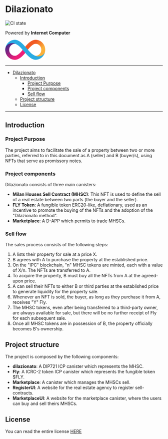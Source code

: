 # Dilazionato

![CI state](https://github.com/veeso-dev/dilazionato/workflows/build-test/badge.svg)

Powered by **Internet Computer**

<img src="./docs/images/icp-logo.svg" alt="icp-logo" width="128" />

---

- [Dilazionato](#dilazionato)
  - [Introduction](#introduction)
    - [Project Purpose](#project-purpose)
    - [Project components](#project-components)
    - [Sell flow](#sell-flow)
  - [Project structure](#project-structure)
  - [License](#license)

---

## Introduction

### Project Purpose

The project aims to facilitate the sale of a property between two or more parties, referred to in this document as A (seller) and B (buyer/s), using NFTs that serve as promissory notes.

### Project components

Dilazionato consists of three main canisters:

- **Milan Houses Sell Contract (MHSC)**: This NFT is used to define the sell of a real estate between two parts (the buyer and the seller).
- **FLY Token**: A fungible token ERC20-like, deflationary, used as an incentive to promote the buying of the NFTs and the adoption of the "Dilazionato method".
- **Marketplace**: A D-APP which permits to trade MHSCs.

### Sell flow

The sales process consists of the following steps:

1. A lists their property for sale at a price X.
2. B agrees with A to purchase the property at the established price.
3. On the "IPC" blockchain, "n" MHSC tokens are minted, each with a value of X/n. The NFTs are transferred to A.
4. To acquire the property, B must buy all the NFTs from A at the agreed-upon price.
5. A can sell their NFTs to either B or third parties at the established price to generate liquidity for the property sale.
6. Whenever an NFT is sold, the buyer, as long as they purchase it from A, receives "Y" Fly.
7. The MHSC tokens, even after being transferred to a third-party owner, are always available for sale, but there will be no further receipt of Fly for each subsequent sale.
8. Once all MHSC tokens are in possession of B, the property officially becomes B's ownership.

## Project structure

The project is composed by the following components:

- **dilazionato**: A DIP721 ICP canister which represents the MHSC.
- **Fly**: A ICRC-2 token ICP canister which represents the fungible token $FLY.
- **Marketplace**: A canister which manages the MHSCs sell.
- **RegisterUI**: A website for the real estate agency to register sell-contracts.
- **MarketplaceUI**: A website for the marketplace canister, where the users can buy and sell theirs MHSCs.

## License

You can read the entire license [HERE](LICENSE)
